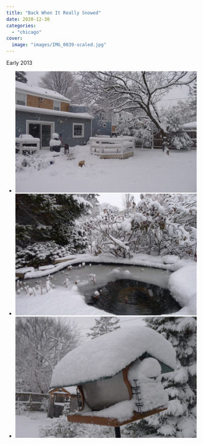 ```yaml
---
title: "Back When It Really Snowed"
date: 2020-12-30
categories:
  - "chicago"
cover:
  image: "images/IMG_0039-scaled.jpg"
---
```


Early 2013

- ![Snow in Chicago Early 2013](images/IMG_0039-1024x683.jpg)
- ![Snow in Chicago Early 2013](images/IMG_0040-1024x683.jpg)
- ![Snow in Chicago Early 2013](images/P1030050-1024x683.jpg)
